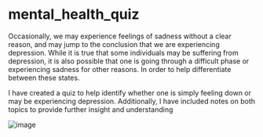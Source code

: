 # mental_health_quiz

Occasionally, we may experience feelings of sadness without a clear reason, and may jump to the conclusion that we are experiencing depression. While it is true that some individuals may be suffering from depression, it is also possible that one is going through a difficult phase or experiencing sadness for other reasons. In order to help differentiate between these states.

I have created a quiz to help identify whether one is simply feeling down or may be experiencing depression. Additionally, I have included notes on both topics to provide further insight and understanding

![image](https://user-images.githubusercontent.com/63540418/236850573-013664e0-e103-40a4-9024-8789bffca4d5.png)
